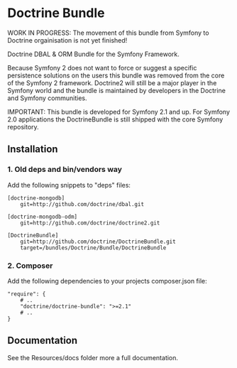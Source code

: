 # Doctrine Bundle

WORK IN PROGRESS: The movement of this bundle from Symfony to Doctrine orgainisation is not yet finished!

Doctrine DBAL & ORM Bundle for the Symfony Framework.

Because Symfony 2 does not want to force or suggest a specific persistence solutions on the users
this bundle was removed from the core of the Symfony 2 framework. Doctrine2 will still be a major player
in the Symfony world and the bundle is maintained by developers in the Doctrine and Symfony communities.

IMPORTANT: This bundle is developed for Symfony 2.1 and up. For Symfony 2.0 applications the DoctrineBundle
is still shipped with the core Symfony repository.

## Installation

### 1. Old deps and bin/vendors way

Add the following snippets to "deps" files:

    [doctrine-mongodb]
        git=http://github.com/doctrine/dbal.git

    [doctrine-mongodb-odm]
        git=http://github.com/doctrine/doctrine2.git

    [DoctrineBundle]
        git=http://github.com/doctrine/DoctrineBundle.git
        target=/bundles/Doctrine/Bundle/DoctrineBundle

### 2. Composer

Add the following dependencies to your projects composer.json file:

    "require": {
        # ..
        "doctrine/doctrine-bundle": ">=2.1"
        # ..
    }

## Documentation

See the Resources/docs folder more a full documentation.
